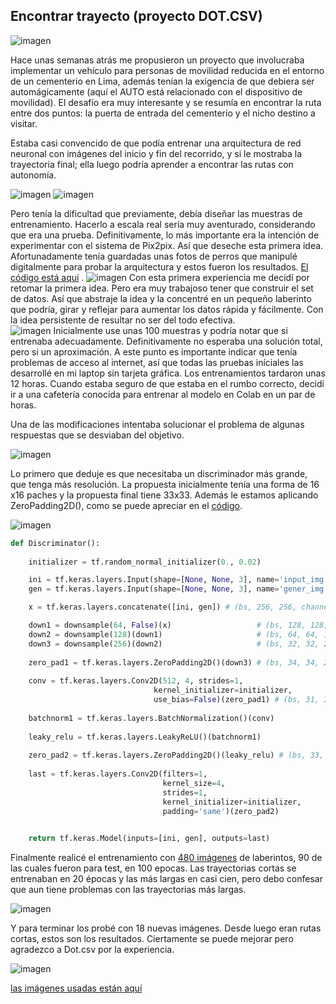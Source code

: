 ## Encontrar trayecto (proyecto DOT.CSV)
![imagen](el-angel.gif)  

Hace unas semanas atrás me propusieron un proyecto que involucraba implementar un vehículo para personas de movilidad reducida en el entorno de un cementerio en Lima, además tenían la exigencia de que debiera ser automágicamente (aquí el AUTO está relacionado con el dispositivo de movilidad). El desafío era muy interesante y se resumía en encontrar  la ruta entre dos puntos: la puerta de entrada del cementerio y el nicho destino a visitar.  

Estaba casi convencido  de que podía  entrenar   una arquitectura de red neuronal con imágenes  del inicio y fin del recorrido, y si le mostraba la trayectoria final; ella luego podría aprender a encontrar las rutas con autonomía.

![imagen](boceto.jpg) 
![imagen](IN_OUT.jpg)  

Pero tenía la dificultad que previamente,  debía  diseñar las muestras de entrenamiento. Hacerlo a escala real sería muy aventurado, considerando que era una prueba.  Definitivamente, lo más importante era la intención de experimentar con el sistema de Pix2pix. Así que deseche esta primera idea. Afortunadamente tenía guardadas unas fotos de perros que manipulé digitalmente para probar la arquitectura y estos fueron los resultados. [El código está aquí](https://drive.google.com/file/d/1sp3DznqkAn84sYy9AmnUfZ4Kw7MF6P1g/view?usp=sharing) . 
![imagen](descarga.png) 
Con esta primera experiencia me decidí por retomar la primera idea. Pero era muy trabajoso tener que construir el set de datos. Así que abstraje la idea y la concentré en un pequeño laberinto que podría, girar y reflejar para aumentar los datos rápida y fácilmente. Con la idea persistente  de resultar no ser del todo efectiva.   
![imagen](rot_flip.jpg) 
Inicialmente use unas 100 muestras y podría notar que si entrenaba adecuadamente. Definitivamente no esperaba una solución total, pero si un aproximación. A este punto es importante indicar que tenía problemas de acceso al internet,  así que todas las pruebas iníciales las desarrollé en mi laptop sin tarjeta gráfica.  Los entrenamientos tardaron unas 12 horas.  Cuando estaba seguro de que estaba en el rumbo correcto,  decidí ir a una cafetería conocida para entrenar al modelo en Colab en un par de horas.  

Una de las modificaciones intentaba solucionar el problema de algunas respuestas  que se desviaban del objetivo. 

![imagen](problema.jpg) 


Lo primero que deduje es que necesitaba un discriminador más grande, que tenga más resolución. La propuesta inicialmente tenía una forma de 16 x16 paches  y la propuesta final tiene 33x33. Además le estamos aplicando ZeroPadding2D(), como se puede apreciar en el [código](https://github.com/sandroormeno/proyecto_dotcsv/blob/master/laberinto.ipynb).

![imagen](DISCRIMIBADOR.jpg) 


```python
def Discriminator():
    
    initializer = tf.random_normal_initializer(0., 0.02)

    ini = tf.keras.layers.Input(shape=[None, None, 3], name='input_img')
    gen = tf.keras.layers.Input(shape=[None, None, 3], name='gener_img')

    x = tf.keras.layers.concatenate([ini, gen]) # (bs, 256, 256, channels*2)

    down1 = downsample(64, False)(x)                   # (bs, 128, 128, 64)
    down2 = downsample(128)(down1)                     # (bs, 64, 64, 128)
    down3 = downsample(256)(down2)                     # (bs, 32, 32, 256)
    
    zero_pad1 = tf.keras.layers.ZeroPadding2D()(down3) # (bs, 34, 34, 256)    
    
    conv = tf.keras.layers.Conv2D(512, 4, strides=1,
                                kernel_initializer=initializer,
                                use_bias=False)(zero_pad1) # (bs, 31, 31, 512)
    
    batchnorm1 = tf.keras.layers.BatchNormalization()(conv)
    
    leaky_relu = tf.keras.layers.LeakyReLU()(batchnorm1)
    
    zero_pad2 = tf.keras.layers.ZeroPadding2D()(leaky_relu) # (bs, 33, 33, 512)
    
    last = tf.keras.layers.Conv2D(filters=1, 
                                  kernel_size=4, 
                                  strides=1,
                                  kernel_initializer=initializer,
                                  padding='same')(zero_pad2)  
   

    return tf.keras.Model(inputs=[ini, gen], outputs=last)
```  

Finalmente realicé el entrenamiento con [480 imágenes](https://drive.google.com/file/d/1sp3DznqkAn84sYy9AmnUfZ4Kw7MF6P1g/view?usp=sharing)  de laberintos, 90 de las cuales fueron para test, en 100 epocas.  Las trayectorias cortas se entrenaban en 20 épocas y las más largas en casi cien, pero debo confesar que aun tiene problemas con las trayectorias más largas. 

![imagen](soluciones.gif) 

Y para terminar los probé con 18 nuevas imágenes. Desde luego eran rutas  cortas,  estos son los resultados. Ciertamente se puede mejorar pero agradezco a Dot.csv por la experiencia. 

![imagen](resultados-2.gif) 



[las imágenes usadas están aquí](https://drive.google.com/file/d/1sp3DznqkAn84sYy9AmnUfZ4Kw7MF6P1g/view?usp=sharing)  

